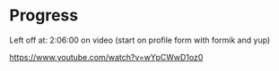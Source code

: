 # Progress

Left off at: 2:06:00 on video (start on profile form with formik and yup)

https://www.youtube.com/watch?v=wYpCWwD1oz0
